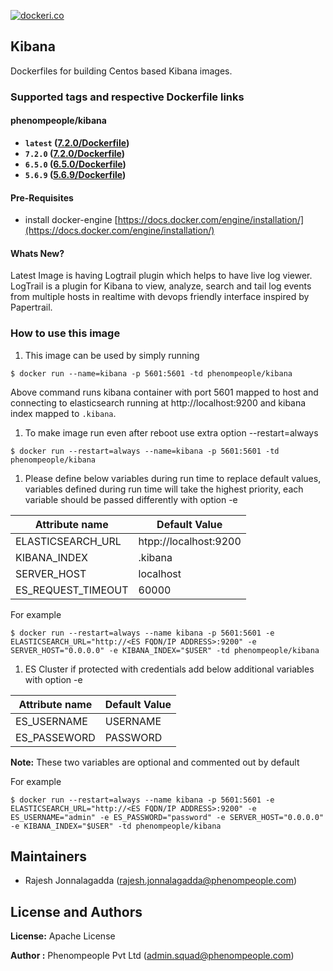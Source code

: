 [![dockeri.co](http://dockeri.co/image/phenompeople/kibana)](https://registry.hub.docker.com/phenompeople/kibana)

## Kibana 

Dockerfiles for building Centos based Kibana images. 

### Supported tags and respective Dockerfile links

#### phenompeople/kibana

* **`latest`		([7.2.0/Dockerfile](https://github.com/phenompeople/kibana/blob/master/7.2.0/Dockerfile))**
* **`7.2.0`			([7.2.0/Dockerfile](https://github.com/phenompeople/kibana/blob/master/7.2.0/Dockerfile))**
* **`6.5.0` 		([6.5.0/Dockerfile](https://github.com/phenompeople/kibana/blob/master/6.5.0/Dockerfile))**
* **`5.6.9` 		([5.6.9/Dockerfile](https://github.com/phenompeople/kibana/blob/master/5.6.9/Dockerfile))**

#### Pre-Requisites

- install docker-engine [https://docs.docker.com/engine/installation/](https://docs.docker.com/engine/installation/)

#### Whats New?

Latest Image is having Logtrail plugin which helps to have live log viewer. LogTrail is a plugin for Kibana to view, analyze, search and tail log events from multiple hosts in realtime with devops friendly interface inspired by Papertrail. 

### How to use this image 

1.  This image can be used by simply running 

```$ docker run --name=kibana -p 5601:5601 -td phenompeople/kibana```

Above command runs kibana container with port 5601 mapped to host and connecting to elasticsearch running at http://localhost:9200 and kibana index mapped to `.kibana`. 

1. To make image run even after reboot use extra option --restart=always

```$ docker run --restart=always --name=kibana -p 5601:5601 -td phenompeople/kibana```

1. Please define below variables during run time to replace default values, variables defined during run time will take the highest priority, each variable should be passed differently with option -e 

|Attribute name        | Default Value            |
|----------------------|--------------------------|
|ELASTICSEARCH_URL     | htpp://localhost:9200    |
|KIBANA_INDEX          | .kibana                  |
|SERVER_HOST           | localhost                |
|ES_REQUEST_TIMEOUT	   | 60000					  |

For example

```$ docker run --restart=always --name kibana -p 5601:5601 -e ELASTICSEARCH_URL="http://<ES FQDN/IP ADDRESS>:9200" -e SERVER_HOST="0.0.0.0" -e KIBANA_INDEX="$USER" -td phenompeople/kibana```

1. ES Cluster if protected with credentials add below additional variables  with option -e 

|Attribute name       | Default Value    |
|---------------------|------------------|
|ES_USERNAME          | USERNAME         |
|ES_PASSEWORD         | PASSWORD         |

**Note:** These two variables are optional and commented out by default

For example

```$ docker run --restart=always --name kibana -p 5601:5601 -e ELASTICSEARCH_URL="http://<ES FQDN/IP ADDRESS>:9200" -e ES_USERNAME="admin" -e ES_PASSWORD="password" -e SERVER_HOST="0.0.0.0" -e KIBANA_INDEX="$USER" -td phenompeople/kibana```

## Maintainers

* Rajesh Jonnalagadda (<rajesh.jonnalagadda@phenompeople.com>)

## License and Authors

**License:**	Apache License

**Author :** Phenompeople Pvt Ltd (<admin.squad@phenompeople.com>)
